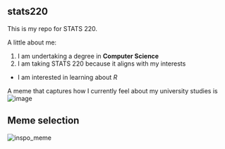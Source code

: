 ## stats220

This is my repo for STATS 220. 

A little about me:
1. I am undertaking a degree in **Computer Science**
2. I am taking STATS 220 because it aligns with my interests
- I am interested in learning about *R*

A meme that captures how I currently feel about my university studies is ![image](https://github.com/user-attachments/assets/69116b44-ffa9-4b3d-89d9-a0adb54c803b)


## Meme selection

![inspo_meme](https://github.com/user-attachments/assets/1a0d9a67-e2cd-4520-b830-9cb1454fbb76)






